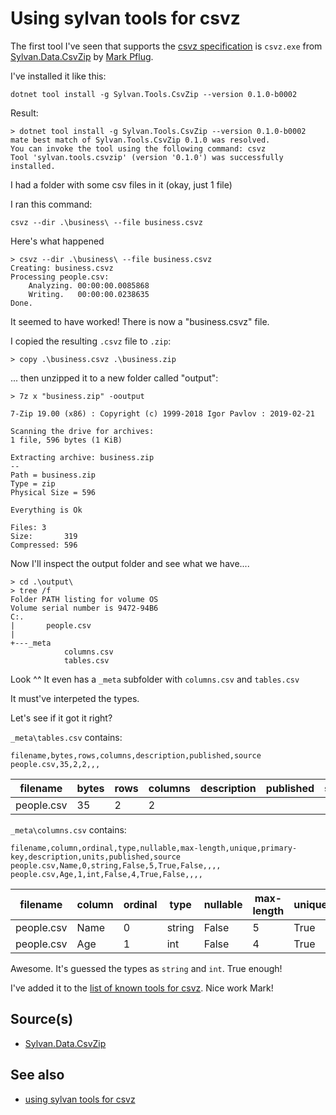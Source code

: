 ﻿# Using sylvan tools for csvz

The first tool I've seen that supports the [csvz specification](https://github.com/secretGeek/csvz) is `csvz.exe` from [Sylvan.Data.CsvZip](https://github.com/MarkPflug/Sylvan.Data.CsvZip) by [Mark Pflug](https://markpflug.github.io/).

I've installed it like this:

	dotnet tool install -g Sylvan.Tools.CsvZip --version 0.1.0-b0002

Result:

	> dotnet tool install -g Sylvan.Tools.CsvZip --version 0.1.0-b0002
	mate best match of Sylvan.Tools.CsvZip 0.1.0 was resolved.
	You can invoke the tool using the following command: csvz
	Tool 'sylvan.tools.csvzip' (version '0.1.0') was successfully installed.

I had a folder with some csv files in it (okay, just 1 file)

I ran this command:

	csvz --dir .\business\ --file business.csvz

Here's what happened

	> csvz --dir .\business\ --file business.csvz
	Creating: business.csvz
	Processing people.csv:
		Analyzing. 00:00:00.0085868
		Writing.   00:00:00.0238635
	Done.

It seemed to have worked! There is now a "business.csvz" file.

I copied the resulting `.csvz` file to `.zip`:

	> copy .\business.csvz .\business.zip

... then unzipped it to a new folder called "output":

	> 7z x "business.zip" -ooutput

	7-Zip 19.00 (x86) : Copyright (c) 1999-2018 Igor Pavlov : 2019-02-21

	Scanning the drive for archives:
	1 file, 596 bytes (1 KiB)

	Extracting archive: business.zip
	--
	Path = business.zip
	Type = zip
	Physical Size = 596

	Everything is Ok

	Files: 3
	Size:       319
	Compressed: 596

Now I'll inspect the output folder and see what we have....	

	> cd .\output\
	> tree /f
	Folder PATH listing for volume OS
	Volume serial number is 9472-94B6
	C:.
	|		people.csv
	|
	+---_meta
				columns.csv
				tables.csv

Look ^^  It even has a `_meta` subfolder with `columns.csv` and `tables.csv`

It must've interpeted the types.

Let's see if it got it right?

`_meta\tables.csv` contains:

	filename,bytes,rows,columns,description,published,source
	people.csv,35,2,2,,,

| filename | bytes | rows | columns | description | published | source |
|----------|-------|------|---------|-------------|-----------|--------|
| people.csv | 35 | 2 | 2 |  |  |  |


`_meta\columns.csv` contains:

	filename,column,ordinal,type,nullable,max-length,unique,primary-key,description,units,published,source
	people.csv,Name,0,string,False,5,True,False,,,,
	people.csv,Age,1,int,False,4,True,False,,,,

| filename | column | ordinal | type | nullable | max-length | unique | primary-key | description | units | published | source |
|----------|--------|---------|------|----------|------------|--------|-------------|-------------|-------|-----------|--------|
| people.csv | Name | 0 | string | False | 5 | True | False |  |  |  |  |
| people.csv | Age | 1 | int | False | 4 | True | False |  |  |  |  |

Awesome. It's guessed the types as `string` and `int`. True enough!

I've added it to the [list of known tools for csvz](https://github.com/secretGeek/csvz#a-list-of-csvz-compliant-tools-and-libraries). Nice work Mark!


	
## Source(s)
 
- [Sylvan.Data.CsvZip](https://github.com/MarkPflug/Sylvan.Data.CsvZip)

## See also

- [using sylvan tools for csvz](../csv/using_sylvan_tools_for_csvz.md)